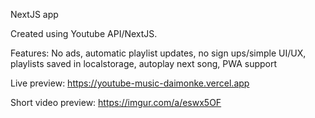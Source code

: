 NextJS app

Created using Youtube API/NextJS.

Features: No ads, automatic playlist updates, no sign ups/simple UI/UX, playlists saved in localstorage, autoplay next song, PWA support

Live preview: https://youtube-music-daimonke.vercel.app

Short video preview: https://imgur.com/a/eswx5OF
